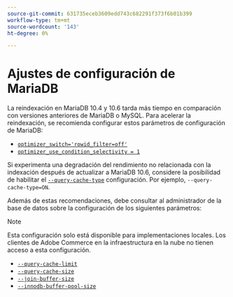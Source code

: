 ```yaml
---
source-git-commit: 631735eceb3609edd743c682291f373f6b01b399
workflow-type: tm+mt
source-wordcount: '143'
ht-degree: 0%

---
```

# Ajustes de configuración de MariaDB

La reindexación en MariaDB 10.4 y 10.6 tarda más tiempo en comparación con versiones anteriores de MariaDB o MySQL. Para acelerar la reindexación, se recomienda configurar estos parámetros de configuración de MariaDB:

* [`optimizer_switch='rowid_filter=off'`](https://mariadb.com/kb/en/optimizer-switch/)
* [`optimizer_use_condition_selectivity = 1`](https://mariadb.com/products/skysql/docs/reference/es/system-variables/optimizer_use_condition_selectivity/)

Si experimenta una degradación del rendimiento no relacionada con la indexación después de actualizar a MariaDB 10.6, considere la posibilidad de habilitar el [`--query-cache-type`](https://mariadb.com/kb/en/server-system-variables/#query_cache_type) configuración. Por ejemplo, `--query-cache-type=ON`.

Además de estas recomendaciones, debe consultar al administrador de la base de datos sobre la configuración de los siguientes parámetros:

>[!NOTE]
>
>Esta configuración solo está disponible para implementaciones locales. Los clientes de Adobe Commerce en la infraestructura en la nube no tienen acceso a esta configuración.

* [`--query-cache-limit`](https://mariadb.com/kb/en/server-system-variables/#query_cache_limit)
* [`--query-cache-size`](https://mariadb.com/kb/en/server-system-variables/#query_cache_size)
* [`--join-buffer-size`](https://mariadb.com/kb/en/server-system-variables/#join_buffer_size)
* [`--innodb-buffer-pool-size`](https://mariadb.com/kb/en/innodb-buffer-pool/#innodb_buffer_pool_size)
